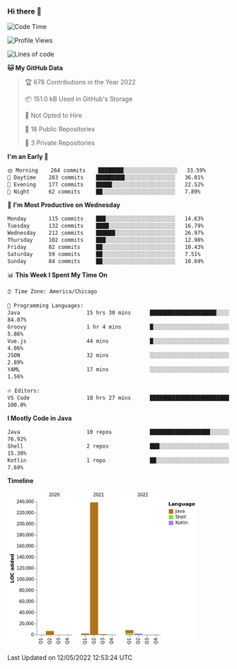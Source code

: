 ### Hi there 👋


<!--START_SECTION:waka-->
![Code Time](http://img.shields.io/badge/Code%20Time-2%2C249%20hrs%2011%20mins-blue)

![Profile Views](http://img.shields.io/badge/Profile%20Views-0-blue)

![Lines of code](https://img.shields.io/badge/From%20Hello%20World%20I%27ve%20Written-259%20Thousand%20lines%20of%20code-blue)

**🐱 My GitHub Data** 

> 🏆 678 Contributions in the Year 2022
 > 
> 📦 151.0 kB Used in GitHub's Storage 
 > 
> 🚫 Not Opted to Hire
 > 
> 📜 18 Public Repositories 
 > 
> 🔑 3 Private Repositories  
 > 
**I'm an Early 🐤** 

```text
🌞 Morning    264 commits    ████████░░░░░░░░░░░░░░░░░   33.59% 
🌆 Daytime    283 commits    █████████░░░░░░░░░░░░░░░░   36.01% 
🌃 Evening    177 commits    █████░░░░░░░░░░░░░░░░░░░░   22.52% 
🌙 Night      62 commits     ██░░░░░░░░░░░░░░░░░░░░░░░   7.89%

```
📅 **I'm Most Productive on Wednesday** 

```text
Monday       115 commits    ███░░░░░░░░░░░░░░░░░░░░░░   14.63% 
Tuesday      132 commits    ████░░░░░░░░░░░░░░░░░░░░░   16.79% 
Wednesday    212 commits    ██████░░░░░░░░░░░░░░░░░░░   26.97% 
Thursday     102 commits    ███░░░░░░░░░░░░░░░░░░░░░░   12.98% 
Friday       82 commits     ██░░░░░░░░░░░░░░░░░░░░░░░   10.43% 
Saturday     59 commits     ██░░░░░░░░░░░░░░░░░░░░░░░   7.51% 
Sunday       84 commits     ██░░░░░░░░░░░░░░░░░░░░░░░   10.69%

```


📊 **This Week I Spent My Time On** 

```text
⌚︎ Time Zone: America/Chicago

💬 Programming Languages: 
Java                     15 hrs 30 mins      █████████████████████░░░░   84.07% 
Groovy                   1 hr 4 mins         █░░░░░░░░░░░░░░░░░░░░░░░░   5.86% 
Vue.js                   44 mins             █░░░░░░░░░░░░░░░░░░░░░░░░   4.06% 
JSON                     32 mins             ░░░░░░░░░░░░░░░░░░░░░░░░░   2.89% 
YAML                     17 mins             ░░░░░░░░░░░░░░░░░░░░░░░░░   1.56%

🔥 Editors: 
VS Code                  18 hrs 27 mins      █████████████████████████   100.0%

```

**I Mostly Code in Java** 

```text
Java                     10 repos            ███████████████████░░░░░░   76.92% 
Shell                    2 repos             ███░░░░░░░░░░░░░░░░░░░░░░   15.38% 
Kotlin                   1 repo              ██░░░░░░░░░░░░░░░░░░░░░░░   7.69%

```


**Timeline**

![Chart not found](https://raw.githubusercontent.com/powercasgamer/powercasgamer/master/charts/bar_graph.png) 


 Last Updated on 12/05/2022 12:53:24 UTC
<!--END_SECTION:waka-->
